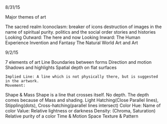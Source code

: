 8/31/15

Major themes of art

The sacred realm
 Iconoclasm: breaker of icons destruction of images in the name of spiritual purity.
politics and the social order
stories and histories
Looking Outward: The here and now
Looking Inward: The Human Experience
Invention and Fantasy
The Natural World
Art and Art

9/2/15

7 elements of art
Line
	Boundaries between forms
	Direction and motion
	Shadows and highlights
	Spatial depth on flat surfaces

	Implied Line: A line which is not physically there, but is suggested in the artwork.
	Movement: 
Shape & Mass
	Shape is a line that crosses itself. No depth. The depth comes because of Mass and shading.
Light
	Hatching(Close Parallel lines), Stippling(dots), Cross-hatching(parallel lines intersect)
Color
	Hue: Name of color
	Value: Relative lightness or darkness
	Density: (Chroma, Saturation) Relative purity of a color
Time & Motion
Space
Texture & Pattern

